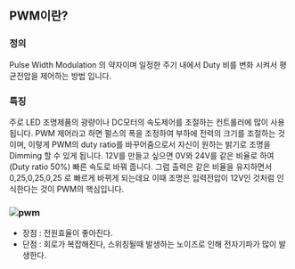 ## PWM이란?
### 정의
Pulse Width Modulation 의 약자이며
일정한 주기 내에서 Duty 비를 변화 시켜서 평균전압을 제어하는 방법 입니다.
### 특징
주로 LED 조명제품의 광량이나 DC모터의 속도제어를 조절하는 컨트롤러에 많이 사용됩니다. 
 PWM 제어라고 하면 펄스의 폭을 조정하여 부하에 전력의 크기를 조절하는 것이며,
이렇게 PWM의 duty ratio를 바꾸어줌으로서 자신이 원하는 밝기로 조명을 Dimming 할 수 있게 됩니다.
12V를 만들고 싶으면 0V와 24V를 같은 비율로 하여(Duty ratio 50%) 빠른 속도로 바꿔 줍니다.
그럼 출력은 같은 비율을 유지하면서 0,25,0,25,0,25 로 빠르게 바뀌게 되는데요
이때 조명은 입력전압이 12V인 것처럼 인식한다는 것이 PWM의 핵심입니다.
### ![pwm](./실습/pwm.png)
* 장점 : 전원효율이 좋아진다.
* 단점 : 회로가 복잡해진다, 스위칭될때 발생하는 노이즈로 인해 전자기파가 많이 발생한다. 
 
